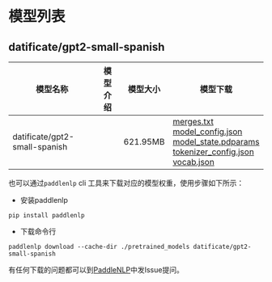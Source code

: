 #  模型列表

## datificate/gpt2-small-spanish

| 模型名称 | 模型介绍 | 模型大小  | 模型下载 |
| --- | --- | --- | --- |
|datificate/gpt2-small-spanish|  | 621.95MB | [merges.txt](https://bj.bcebos.com/paddlenlp/models/community/datificate/gpt2-small-spanish/merges.txt)<br>[model_config.json](https://bj.bcebos.com/paddlenlp/models/community/datificate/gpt2-small-spanish/model_config.json)<br>[model_state.pdparams](https://bj.bcebos.com/paddlenlp/models/community/datificate/gpt2-small-spanish/model_state.pdparams)<br>[tokenizer_config.json](https://bj.bcebos.com/paddlenlp/models/community/datificate/gpt2-small-spanish/tokenizer_config.json)<br>[vocab.json](https://bj.bcebos.com/paddlenlp/models/community/datificate/gpt2-small-spanish/vocab.json) |

也可以通过`paddlenlp` cli 工具来下载对应的模型权重，使用步骤如下所示：

* 安装paddlenlp

```shell
pip install paddlenlp
```

* 下载命令行

```shell
paddlenlp download --cache-dir ./pretrained_models datificate/gpt2-small-spanish
```

有任何下载的问题都可以到[PaddleNLP](https://github.com/PaddlePaddle/PaddleNLP)中发Issue提问。